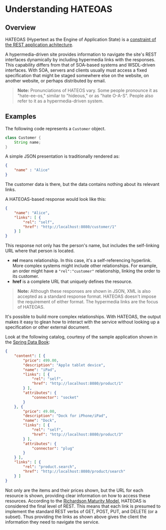 # Understanding HATEOAS

## Overview

HATEOAS (Hypertext as the Engine of Application State) is a [constraint of the REST application achitecture](http://en.wikipedia.org/wiki/HATEOAS).

A hypermedia-driven site provides information to navigate the site's REST interfaces dynamically by including hypermedia links with the responses. This capability differs from that of SOA-based systems and WSDL-driven interfaces. With SOA, servers and clients usually must access a fixed specification that might be staged somewhere else on the website, on another website, or perhaps distributed by email.

> **Note:** Pronunciations of HATEOS vary. Some people pronounce it as "hate-ee-os," similar to "hideous," or  as "hate O-A-S". People also refer to it as a hypermedia-driven system.


## Examples

The following code represents a `Customer` object.

```java
class Customer {
	String name;
}
```

A simple JSON presentation is traditionally rendered as:

```json
{ 
	"name" : "Alice"
}
```

The customer data is there, but the data contains nothing about its relevant links.

A HATEOAS-based response would look like this:

```json
{
	"name": "Alice",
	"links": [ {
		"rel": "self",
		"href": "http://localhost:8080/customer/1"
	} ]
}
```
This response not only has the person's name, but includes the self-linking URL where that person is located.

- **rel** means relationship. In this case, it's a self-referencing hyperlink. More complex systems might include other relationships. For example, an order might have a `"rel":"customer"` relationship, linking the order to its customer.
- **href** is a complete URL that uniquely defines the resource.

> **Note:** Although these responses are shown in JSON, XML is also accepted as a standard response format. HATEOAS doesn't impose the requirement of either format. The hypermedia links are the focus of HATEOAS.

It's possible to build more complex relationships. With HATEOAS, the output makes it easy to glean how to interact with the service without looking up a specification or other external document.

Look at the following catalog, courtesy of the sample application shown in the [Spring Data Book](https://github.com/SpringSource/spring-data-book):

```json
{
	"content": [ {
		"price": 499.00,
		"description": "Apple tablet device",
		"name": "iPad",
		"links": [ {
			"rel": "self",
			"href": "http://localhost:8080/product/1"
		} ],
		"attributes": {
			"connector": "socket"
		}
	}, {
		"price": 49.00,
		"description": "Dock for iPhone/iPad",
		"name": "Dock",
		"links": [ {
			"rel": "self",
			"href": "http://localhost:8080/product/3"
		} ],
		"attributes": {
			"connector": "plug"
		}
	} ],
	"links": [ {
		"rel": "product.search",
		"href": "http://localhost:8080/product/search"
	} ]
}	
```
Not only are the items and their prices shown, but the URL for each resource is shown, providing clear information on how to access these resources. According to the [Richardson Maturity Model](http://martinfowler.com/articles/richardsonMaturityModel.html), HATEOAS is considered the final level of REST. This means that each link is presumed to implement the standard REST verbs of GET, POST, PUT, and DELETE (or a subset). Thus providing the links as shown above gives the client the information they need to navigate the service.